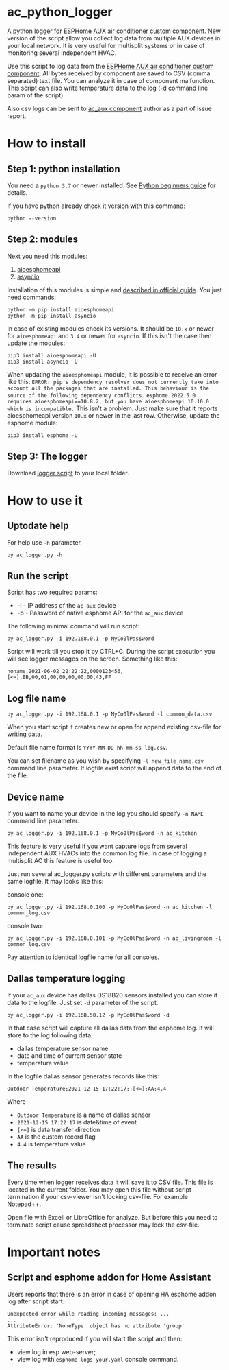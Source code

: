 # ac_python_logger #
A python logger for [ESPHome AUX air conditioner custom component](https://github.com/GrKoR/esphome_aux_ac_component).
New version of the script allow you collect log data from multiple AUX devices in your local network. It is very useful for multisplit systems or in case of monitoring several independent HVAC.

Use this script to log data from the [ESPHome AUX air conditioner custom component](https://github.com/GrKoR/esphome_aux_ac_component).
All bytes received by component are saved to CSV (comma separated) text file. You can analyze it in case of component malfunction.
This script can also write temperature data to the log (-d command line param of the script). 

Also csv logs can be sent to [ac_aux component](https://github.com/GrKoR/esphome_aux_ac_component) author as a part of issue report.

# How to install #

## Step 1: python installation ##
You need a `python 3.7` or newer installed. See [Python beginners guide](https://wiki.python.org/moin/BeginnersGuide) for details.

If you have python already check it version with this command:
```
python --version
```

## Step 2: modules ##
Next you need this modules:
1. [aioesphomeapi](https://github.com/esphome/aioesphomeapi)
2. [asyncio](https://docs.python.org/3/library/asyncio.html)

Installation of this modules is simple and [described in official guide](https://docs.python.org/3/installing/index.html). You just need commands:
```
python -m pip install aioesphomeapi
python -m pip install asyncio
```

In case of existing modules check its versions. It should be `10.x` or newer for `aioesphomeapi` and `3.4` or newer for `asyncio`. If this isn't the case then update the modules:
```
pip3 install aioesphomeapi -U
pip3 install asyncio -U
```

When updating the `aioesphomeapi` module, it is possible to receive an error like this:
`ERROR: pip's dependency resolver does not currently take into account all the packages that are installed. This behaviour is the source of the following dependency conflicts.`
`esphome 2022.5.0 requires aioesphomeapi==10.8.2, but you have aioesphomeapi 10.10.0 which is incompatible.`
This isn't a problem. Just make sure that it reports aioesphomeapi version `10.x` or newer in the last row. Otherwise, update the esphome module:
```
pip3 install esphome -U
```

## Step 3: The logger ##
Download [logger script](https://raw.githubusercontent.com/GrKoR/ac_python_logger/main/ac_logger.py) to your local folder.

# How to use it #
## Uptodate help ##
For help use `-h` parameter. 
```
py ac_logger.py -h
```

## Run the script ##
Script has two required params:
- -i - IP address of the `ac_aux` device
- -p - Password of native esphome API for the `ac_aux` device 

The following minimal command will run script:
```
py ac_logger.py -i 192.168.0.1 -p MyCo0lPas$word
```

Script will work till you stop it by CTRL+C.
During the script execution you will see logger messages on the screen. Something like this:
```
noname,2021-06-02 22:22:22,0000123456,[<=],BB,00,01,00,00,00,00,00,43,FF
```

## Log file name ##
```
py ac_logger.py -i 192.168.0.1 -p MyCo0lPas$word -l common_data.csv
```
When you start script it creates new or open for append existing csv-file for writing data.

Default file name format is `YYYY-MM-DD hh-mm-ss log.csv`.

You can set filename as you wish by specifying `-l new_file_name.csv` command line parameter. If logfile exist script will append data to the end of the file.

## Device name ##
If you want to name your device in the log you should specify `-n NAME` command line parameter.
```
py ac_logger.py -i 192.168.0.1 -p MyCo0lPas$word -n ac_kitchen
```

This feature is very useful if you want capture logs from several independent AUX HVACs into the common log file. In case of logging a multisplit AC this feature is useful too.

Just run several ac_logger.py scripts with different parameters and the same logfile. It may looks like this:

console one:
```
py ac_logger.py -i 192.168.0.100 -p MyCo0lPas$word -n ac_kitchen -l common_log.csv
```

console two:
```
py ac_logger.py -i 192.168.0.101 -p MyCo0lPas$word -n ac_livingroom -l common_log.csv
```

Pay attention to identical logfile name for all consoles.


## Dallas temperature logging ##
If your `ac_aux` device has dallas DS18B20 sensors installed you can store it data to the logfile. Just set `-d` parameter of the script.
```
py ac_logger.py -i 192.168.50.12 -p MyCo0lPas$word -d
```

In that case script will capture all dallas data from the esphome log. It will store to the log following data:
- dallas temperature sensor name
- date and time of current sensor state
- temperature value

In the logfile dallas sensor generates records like this:
```
Outdoor Temperature;2021-12-15 17:22:17;;[<=];AA;4.4
```
Where
- `Outdoor Temperature` is a name of dallas sensor
- `2021-12-15 17:22:17` is date&time of event
- `[<=]` is data transfer direction
- `AA` is the custom record flag
- `4.4` is temperature value


## The results ##
Every time when logger receives data it will save it to CSV file. This file is located in the current folder.
You may open this file without script termination if your csv-viewer isn't locking csv-file. For example Notepad++.

Open file with Excell or LibreOffice for analyze. But before this you need to terminate script cause spreadsheet processor may lock the csv-file.

# Important notes #
## Script and esphome addon for Home Assistant ##
Users reports that there is an error in case of opening HA esphome addon log after script start:
```
Unexpected error while reading incoming messages: ...
...
AttributeError: 'NoneType' object has no attribute 'group'
```

This error isn't reproduced if you will start the script and then:
- view log in esp web-server;
- view log with `esphome logs your.yaml` console command. 